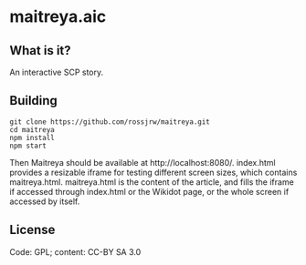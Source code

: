 # maitreya.aic

## What is it?
An interactive SCP story.

## Building
```shell
git clone https://github.com/rossjrw/maitreya.git
cd maitreya
npm install
npm start
```
Then Maitreya should be available at http://localhost:8080/.
index.html provides a resizable iframe for testing different screen sizes, which contains maitreya.html. maitreya.html is the content of the article, and fills the iframe if accessed through index.html or the Wikidot page, or the whole screen if accessed by itself.

## License
Code: GPL; content: CC-BY SA 3.0
